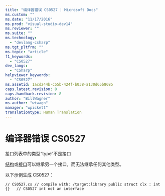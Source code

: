 ```yaml
---
title: "编译器错误 CS0527 | Microsoft Docs"
ms.custom: ""
ms.date: "11/17/2016"
ms.prod: "visual-studio-dev14"
ms.reviewer: ""
ms.suite: ""
ms.technology: 
  - "devlang-csharp"
ms.tgt_pltfrm: ""
ms.topic: "article"
f1_keywords: 
  - "CS0527"
dev_langs: 
  - "CSharp"
helpviewer_keywords: 
  - "CS0527"
ms.assetid: 1acd244b-c55b-424f-b038-a130d65b8685
caps.latest.revision: 8
caps.handback.revision: 8
author: "BillWagner"
ms.author: "wiwagn"
manager: "wpickett"
translationtype: Human Translation
---
```

# 编译器错误 CS0527
接口列表中的类型“type”不是接口  
  
 [结构](../../csharp/language-reference/keywords/struct.md)或[接口](../../csharp/language-reference/keywords/interface.md)可以继承另一个接口，而无法继承任何其他类型。  
  
 以下示例生成 CS0527：  
  
```  
// CS0527.cs // compile with: /target:library public struct clx : int {}   // CS0527 int not an interface  
```